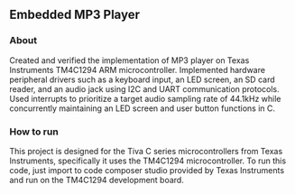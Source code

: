 ## Embedded MP3 Player
### About
Created and verified the implementation of MP3 player on Texas Instruments TM4C1294 ARM microcontroller. Implemented hardware peripheral drivers such as a keyboard input, an LED screen, an SD card reader, and an audio jack using I2C and UART communication protocols. Used interrupts to prioritize a target audio sampling rate of 44.1kHz while concurrently maintaining an LED screen and user button functions in C.

### How to run
This project is designed for the Tiva C series microcontrollers from Texas Instruments, specifically it uses the TM4C1294 microcontroller. To run this code, just import to code composer studio provided by Texas Instruments and run on the TM4C1294 development board.
